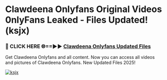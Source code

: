 # Clawdeena Onlyfans Original Videos 0nlyFans Leaked - Files Updated! (ksjx)

<h3>🔴 CLICK HERE 🌐==►► <a href="https://tinyurl.com/ehrbuxhb" rel="nofollow">Clawdeena Onlyfans Updated Files</a></h3>

Get Clawdeena Onlyfans and all content. Now you can access all videos and pictures of Clawdeena Onlyfans. New Updated Files 2025!

[![ksjx](https://i.imgur.com/lVYEuWS.gif)](https://tinyurl.com/ehrbuxhb)
